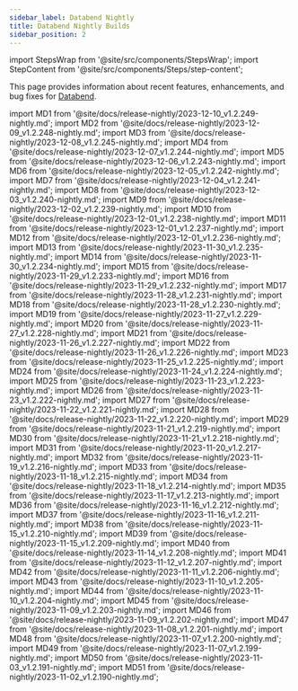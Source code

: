 ```yaml
---
sidebar_label: Databend Nightly
title: Databend Nightly Builds
sidebar_position: 2
---
```


import StepsWrap from '@site/src/components/StepsWrap';
import StepContent from '@site/src/components/Steps/step-content';

This page provides information about recent features, enhancements, and bug fixes for <a href="https://github.com/datafuselabs/databend">Databend</a>.



import MD1 from '@site/docs/release-nightly/2023-12-10_v1.2.249-nightly.md';
import MD2 from '@site/docs/release-nightly/2023-12-09_v1.2.248-nightly.md';
import MD3 from '@site/docs/release-nightly/2023-12-08_v1.2.245-nightly.md';
import MD4 from '@site/docs/release-nightly/2023-12-07_v1.2.244-nightly.md';
import MD5 from '@site/docs/release-nightly/2023-12-06_v1.2.243-nightly.md';
import MD6 from '@site/docs/release-nightly/2023-12-05_v1.2.242-nightly.md';
import MD7 from '@site/docs/release-nightly/2023-12-04_v1.2.241-nightly.md';
import MD8 from '@site/docs/release-nightly/2023-12-03_v1.2.240-nightly.md';
import MD9 from '@site/docs/release-nightly/2023-12-02_v1.2.239-nightly.md';
import MD10 from '@site/docs/release-nightly/2023-12-01_v1.2.238-nightly.md';
import MD11 from '@site/docs/release-nightly/2023-12-01_v1.2.237-nightly.md';
import MD12 from '@site/docs/release-nightly/2023-12-01_v1.2.236-nightly.md';
import MD13 from '@site/docs/release-nightly/2023-11-30_v1.2.235-nightly.md';
import MD14 from '@site/docs/release-nightly/2023-11-30_v1.2.234-nightly.md';
import MD15 from '@site/docs/release-nightly/2023-11-29_v1.2.233-nightly.md';
import MD16 from '@site/docs/release-nightly/2023-11-29_v1.2.232-nightly.md';
import MD17 from '@site/docs/release-nightly/2023-11-28_v1.2.231-nightly.md';
import MD18 from '@site/docs/release-nightly/2023-11-28_v1.2.230-nightly.md';
import MD19 from '@site/docs/release-nightly/2023-11-27_v1.2.229-nightly.md';
import MD20 from '@site/docs/release-nightly/2023-11-27_v1.2.228-nightly.md';
import MD21 from '@site/docs/release-nightly/2023-11-26_v1.2.227-nightly.md';
import MD22 from '@site/docs/release-nightly/2023-11-26_v1.2.226-nightly.md';
import MD23 from '@site/docs/release-nightly/2023-11-25_v1.2.225-nightly.md';
import MD24 from '@site/docs/release-nightly/2023-11-24_v1.2.224-nightly.md';
import MD25 from '@site/docs/release-nightly/2023-11-23_v1.2.223-nightly.md';
import MD26 from '@site/docs/release-nightly/2023-11-23_v1.2.222-nightly.md';
import MD27 from '@site/docs/release-nightly/2023-11-22_v1.2.221-nightly.md';
import MD28 from '@site/docs/release-nightly/2023-11-22_v1.2.220-nightly.md';
import MD29 from '@site/docs/release-nightly/2023-11-21_v1.2.219-nightly.md';
import MD30 from '@site/docs/release-nightly/2023-11-21_v1.2.218-nightly.md';
import MD31 from '@site/docs/release-nightly/2023-11-20_v1.2.217-nightly.md';
import MD32 from '@site/docs/release-nightly/2023-11-19_v1.2.216-nightly.md';
import MD33 from '@site/docs/release-nightly/2023-11-18_v1.2.215-nightly.md';
import MD34 from '@site/docs/release-nightly/2023-11-18_v1.2.214-nightly.md';
import MD35 from '@site/docs/release-nightly/2023-11-17_v1.2.213-nightly.md';
import MD36 from '@site/docs/release-nightly/2023-11-16_v1.2.212-nightly.md';
import MD37 from '@site/docs/release-nightly/2023-11-16_v1.2.211-nightly.md';
import MD38 from '@site/docs/release-nightly/2023-11-15_v1.2.210-nightly.md';
import MD39 from '@site/docs/release-nightly/2023-11-15_v1.2.209-nightly.md';
import MD40 from '@site/docs/release-nightly/2023-11-14_v1.2.208-nightly.md';
import MD41 from '@site/docs/release-nightly/2023-11-12_v1.2.207-nightly.md';
import MD42 from '@site/docs/release-nightly/2023-11-11_v1.2.206-nightly.md';
import MD43 from '@site/docs/release-nightly/2023-11-10_v1.2.205-nightly.md';
import MD44 from '@site/docs/release-nightly/2023-11-10_v1.2.204-nightly.md';
import MD45 from '@site/docs/release-nightly/2023-11-09_v1.2.203-nightly.md';
import MD46 from '@site/docs/release-nightly/2023-11-09_v1.2.202-nightly.md';
import MD47 from '@site/docs/release-nightly/2023-11-08_v1.2.201-nightly.md';
import MD48 from '@site/docs/release-nightly/2023-11-07_v1.2.200-nightly.md';
import MD49 from '@site/docs/release-nightly/2023-11-07_v1.2.199-nightly.md';
import MD50 from '@site/docs/release-nightly/2023-11-03_v1.2.191-nightly.md';
import MD51 from '@site/docs/release-nightly/2023-11-02_v1.2.190-nightly.md';


<StepsWrap> 



<StepContent outLink="https://github.com/datafuselabs/databend/releases/tag/v1.2.249-nightly" number="" title="Dec 10, 2023 (v1.2.249-nightly)">
<MD1 />

</StepContent>

<StepContent outLink="https://github.com/datafuselabs/databend/releases/tag/v1.2.248-nightly" number="" title="Dec 9, 2023 (v1.2.248-nightly)">
<MD2 />

</StepContent>

<StepContent outLink="https://github.com/datafuselabs/databend/releases/tag/v1.2.245-nightly" number="" title="Dec 8, 2023 (v1.2.245-nightly)">
<MD3 />

</StepContent>

<StepContent outLink="https://github.com/datafuselabs/databend/releases/tag/v1.2.244-nightly" number="" title="Dec 7, 2023 (v1.2.244-nightly)">
<MD4 />

</StepContent>

<StepContent outLink="https://github.com/datafuselabs/databend/releases/tag/v1.2.243-nightly" number="" title="Dec 6, 2023 (v1.2.243-nightly)">
<MD5 />

</StepContent>

<StepContent outLink="https://github.com/datafuselabs/databend/releases/tag/v1.2.242-nightly" number="" title="Dec 5, 2023 (v1.2.242-nightly)">
<MD6 />

</StepContent>

<StepContent outLink="https://github.com/datafuselabs/databend/releases/tag/v1.2.241-nightly" number="" title="Dec 4, 2023 (v1.2.241-nightly)">
<MD7 />

</StepContent>

<StepContent outLink="https://github.com/datafuselabs/databend/releases/tag/v1.2.240-nightly" number="" title="Dec 3, 2023 (v1.2.240-nightly)">
<MD8 />

</StepContent>

<StepContent outLink="https://github.com/datafuselabs/databend/releases/tag/v1.2.239-nightly" number="" title="Dec 2, 2023 (v1.2.239-nightly)">
<MD9 />

</StepContent>

<StepContent outLink="https://github.com/datafuselabs/databend/releases/tag/v1.2.238-nightly" number="" title="Dec 1, 2023 (v1.2.238-nightly)">
<MD10 />

</StepContent>

<StepContent outLink="https://github.com/datafuselabs/databend/releases/tag/v1.2.237-nightly" number="" title="Dec 1, 2023 (v1.2.237-nightly)">
<MD11 />

</StepContent>

<StepContent outLink="https://github.com/datafuselabs/databend/releases/tag/v1.2.236-nightly" number="" title="Dec 1, 2023 (v1.2.236-nightly)">
<MD12 />

</StepContent>

<StepContent outLink="https://github.com/datafuselabs/databend/releases/tag/v1.2.235-nightly" number="" title="Nov 30, 2023 (v1.2.235-nightly)">
<MD13 />

</StepContent>

<StepContent outLink="https://github.com/datafuselabs/databend/releases/tag/v1.2.234-nightly" number="" title="Nov 30, 2023 (v1.2.234-nightly)">
<MD14 />

</StepContent>

<StepContent outLink="https://github.com/datafuselabs/databend/releases/tag/v1.2.233-nightly" number="" title="Nov 29, 2023 (v1.2.233-nightly)">
<MD15 />

</StepContent>

<StepContent outLink="https://github.com/datafuselabs/databend/releases/tag/v1.2.232-nightly" number="" title="Nov 29, 2023 (v1.2.232-nightly)">
<MD16 />

</StepContent>

<StepContent outLink="https://github.com/datafuselabs/databend/releases/tag/v1.2.231-nightly" number="" title="Nov 28, 2023 (v1.2.231-nightly)">
<MD17 />

</StepContent>

<StepContent outLink="https://github.com/datafuselabs/databend/releases/tag/v1.2.230-nightly" number="" title="Nov 28, 2023 (v1.2.230-nightly)">
<MD18 />

</StepContent>

<StepContent outLink="https://github.com/datafuselabs/databend/releases/tag/v1.2.229-nightly" number="" title="Nov 27, 2023 (v1.2.229-nightly)">
<MD19 />

</StepContent>

<StepContent outLink="https://github.com/datafuselabs/databend/releases/tag/v1.2.228-nightly" number="" title="Nov 27, 2023 (v1.2.228-nightly)">
<MD20 />

</StepContent>

<StepContent outLink="https://github.com/datafuselabs/databend/releases/tag/v1.2.227-nightly" number="" title="Nov 26, 2023 (v1.2.227-nightly)">
<MD21 />

</StepContent>

<StepContent outLink="https://github.com/datafuselabs/databend/releases/tag/v1.2.226-nightly" number="" title="Nov 26, 2023 (v1.2.226-nightly)">
<MD22 />

</StepContent>

<StepContent outLink="https://github.com/datafuselabs/databend/releases/tag/v1.2.225-nightly" number="" title="Nov 25, 2023 (v1.2.225-nightly)">
<MD23 />

</StepContent>

<StepContent outLink="https://github.com/datafuselabs/databend/releases/tag/v1.2.224-nightly" number="" title="Nov 24, 2023 (v1.2.224-nightly)">
<MD24 />

</StepContent>

<StepContent outLink="https://github.com/datafuselabs/databend/releases/tag/v1.2.223-nightly" number="" title="Nov 23, 2023 (v1.2.223-nightly)">
<MD25 />

</StepContent>

<StepContent outLink="https://github.com/datafuselabs/databend/releases/tag/v1.2.222-nightly" number="" title="Nov 23, 2023 (v1.2.222-nightly)">
<MD26 />

</StepContent>

<StepContent outLink="https://github.com/datafuselabs/databend/releases/tag/v1.2.221-nightly" number="" title="Nov 22, 2023 (v1.2.221-nightly)">
<MD27 />

</StepContent>

<StepContent outLink="https://github.com/datafuselabs/databend/releases/tag/v1.2.220-nightly" number="" title="Nov 22, 2023 (v1.2.220-nightly)">
<MD28 />

</StepContent>

<StepContent outLink="https://github.com/datafuselabs/databend/releases/tag/v1.2.219-nightly" number="" title="Nov 21, 2023 (v1.2.219-nightly)">
<MD29 />

</StepContent>

<StepContent outLink="https://github.com/datafuselabs/databend/releases/tag/v1.2.218-nightly" number="" title="Nov 21, 2023 (v1.2.218-nightly)">
<MD30 />

</StepContent>

<StepContent outLink="https://github.com/datafuselabs/databend/releases/tag/v1.2.217-nightly" number="" title="Nov 20, 2023 (v1.2.217-nightly)">
<MD31 />

</StepContent>

<StepContent outLink="https://github.com/datafuselabs/databend/releases/tag/v1.2.216-nightly" number="" title="Nov 19, 2023 (v1.2.216-nightly)">
<MD32 />

</StepContent>

<StepContent outLink="https://github.com/datafuselabs/databend/releases/tag/v1.2.215-nightly" number="" title="Nov 18, 2023 (v1.2.215-nightly)">
<MD33 />

</StepContent>

<StepContent outLink="https://github.com/datafuselabs/databend/releases/tag/v1.2.214-nightly" number="" title="Nov 18, 2023 (v1.2.214-nightly)">
<MD34 />

</StepContent>

<StepContent outLink="https://github.com/datafuselabs/databend/releases/tag/v1.2.213-nightly" number="" title="Nov 17, 2023 (v1.2.213-nightly)">
<MD35 />

</StepContent>

<StepContent outLink="https://github.com/datafuselabs/databend/releases/tag/v1.2.212-nightly" number="" title="Nov 16, 2023 (v1.2.212-nightly)">
<MD36 />

</StepContent>

<StepContent outLink="https://github.com/datafuselabs/databend/releases/tag/v1.2.211-nightly" number="" title="Nov 16, 2023 (v1.2.211-nightly)">
<MD37 />

</StepContent>

<StepContent outLink="https://github.com/datafuselabs/databend/releases/tag/v1.2.210-nightly" number="" title="Nov 15, 2023 (v1.2.210-nightly)">
<MD38 />

</StepContent>

<StepContent outLink="https://github.com/datafuselabs/databend/releases/tag/v1.2.209-nightly" number="" title="Nov 15, 2023 (v1.2.209-nightly)">
<MD39 />

</StepContent>

<StepContent outLink="https://github.com/datafuselabs/databend/releases/tag/v1.2.208-nightly" number="" title="Nov 14, 2023 (v1.2.208-nightly)">
<MD40 />

</StepContent>

<StepContent outLink="https://github.com/datafuselabs/databend/releases/tag/v1.2.207-nightly" number="" title="Nov 12, 2023 (v1.2.207-nightly)">
<MD41 />

</StepContent>

<StepContent outLink="https://github.com/datafuselabs/databend/releases/tag/v1.2.206-nightly" number="" title="Nov 11, 2023 (v1.2.206-nightly)">
<MD42 />

</StepContent>

<StepContent outLink="https://github.com/datafuselabs/databend/releases/tag/v1.2.205-nightly" number="" title="Nov 10, 2023 (v1.2.205-nightly)">
<MD43 />

</StepContent>

<StepContent outLink="https://github.com/datafuselabs/databend/releases/tag/v1.2.204-nightly" number="" title="Nov 10, 2023 (v1.2.204-nightly)">
<MD44 />

</StepContent>

<StepContent outLink="https://github.com/datafuselabs/databend/releases/tag/v1.2.203-nightly" number="" title="Nov 9, 2023 (v1.2.203-nightly)">
<MD45 />

</StepContent>

<StepContent outLink="https://github.com/datafuselabs/databend/releases/tag/v1.2.202-nightly" number="" title="Nov 9, 2023 (v1.2.202-nightly)">
<MD46 />

</StepContent>

<StepContent outLink="https://github.com/datafuselabs/databend/releases/tag/v1.2.201-nightly" number="" title="Nov 8, 2023 (v1.2.201-nightly)">
<MD47 />

</StepContent>

<StepContent outLink="https://github.com/datafuselabs/databend/releases/tag/v1.2.200-nightly" number="" title="Nov 7, 2023 (v1.2.200-nightly)">
<MD48 />

</StepContent>

<StepContent outLink="https://github.com/datafuselabs/databend/releases/tag/v1.2.199-nightly" number="" title="Nov 7, 2023 (v1.2.199-nightly)">
<MD49 />

</StepContent>

<StepContent outLink="https://github.com/datafuselabs/databend/releases/tag/v1.2.191-nightly" number="" title="Nov 3, 2023 (v1.2.191-nightly)">
<MD50 />

</StepContent>

<StepContent outLink="https://github.com/datafuselabs/databend/releases/tag/v1.2.190-nightly" number="" title="Nov 2, 2023 (v1.2.190-nightly)">
<MD51 />

</StepContent>

</StepsWrap> 
